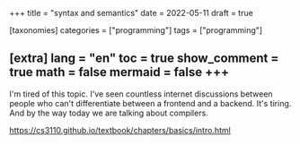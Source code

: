 +++
title = "syntax and semantics"
date = 2022-05-11
draft = true

[taxonomies]
categories = ["programming"]
tags = ["programming"]

[extra]
lang = "en"
toc = true
show_comment = true
math = false
mermaid = false
+++
---

I'm tired of this topic. I've seen countless internet discussions between people who can't differentiate between a frontend and a backend. It's tiring. And by the way today we are talking about compilers.

<!-- more -->



https://cs3110.github.io/textbook/chapters/basics/intro.html